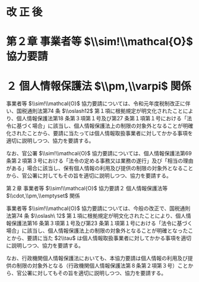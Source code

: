 # 改 正 後

# 第２章 事業者等 $\\sim!\\mathcal{O}$ 協力要請

# ２ 個人情報保護法 $\\pm,\\varpi$ 関係

事業者等 $\\sim!\\mathcal{O}$ 協力要請については、令和元年度税制改正に伴い、国税通則法第74 条 $\\oslash12$ 第１項に根拠規定が明文化されたことにより、個人情報保護法第18 条第３項第１号及び第27 条第１項第１号における「法令に基づく場合」に該当し、個人情報保護法上の制限の対象外となることが明確化されたことから、要請に当たっては個人情報取扱事業者に対してかかる事項を適切に説明しつつ、協力を要請する。

なお、官公署 $\\sim!\\mathcal{O}$ 協力要請については、個人情報保護法第69 条第２項第３号における「法令の定める事務又は業務の遂行」及び「相当の理由がある」場合に該当し、保有個人情報の利用及び提供の制限の対象外となることから、官公署に対してもその旨を適切に説明しつつ、協力を要請する。

第２章 事業者等 $\\sim!\\mathcal{O}$ 協力要請２ 個人情報保護法等 $\\cdot,\\pm,\\emptyset$ 関係

事業者等 $\\sim!\\mathcal{O}$ 協力要請については、今般の改正で、国税通則法第74 条 $\\oslash\ 12$ 第１項に根拠規定が明文化されたことにより、個人情報保護法第16 条第３項第１号及び第23 条第１項第１号における「法令に基づく場合」に該当し、個人情報保護法上の制限の対象外となることが明確となったことから、要請に当た $2\\tau$ は個人情報取扱事業者に対してかかる事項を適切に説明しつつ、協力を要請する。

なお、行政機関個人情報保護法においても、本協力要請は個人情報の利用及び提供の制限の対象外となる（行政機関個人情報保護法第８条第２項第３号）ことから、官公署に対してもその旨を適切に説明しつつ、協力を要請する。